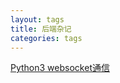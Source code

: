 ```yaml
---
layout: tags
title: 后端杂记
categories: tags
---
```


[Python3 websocket通信](/blog/2017/08/01/01.html)  
